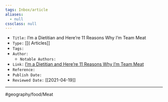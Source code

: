 ```yaml
---
tags: Inbox/article
aliases:
  - null
cssclass: null
---
```


- `Title:` I’m a Dietitian and Here’re 11 Reasons Why I’m Team Meat
- `Type:` [[( Articles]]
- `Tags:` 
- `Author:` 
	- `Notable Authors:` 
- `Link:` [I’m a Dietitian and Here’re 11 Reasons Why I’m Team Meat](https://sustainabledish.com/dietitians-11-reasons-why-im-team-meat/)
- `Reference:` 
- `Publish Date:` 
- `Reviewed Date:` [[2021-04-19]]

---




#geography/food/Meat 